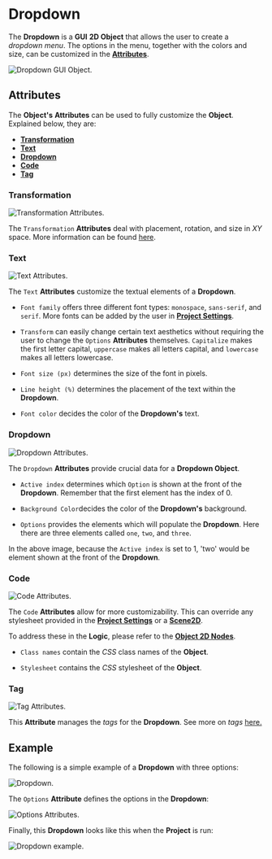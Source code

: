 # Dropdown

The **Dropdown** is a **GUI** **2D Object** that allows the user to create a *dropdown menu*. The options in the menu, together with the colors and size, can be customized in the [**Attributes**](dropdown.md#attributes).

![Dropdown GUI Object.](../../../.gitbook/assets/dropdownimage120232.png)


## Attributes

The **Object's** **Attributes** can be used to fully customize the **Object**. Explained below, they are:

* [**Transformation**](dropdown.md#transformation)
* [**Text**](dropdown.md#text)
* [**Dropdown**](dropdown.md#dropdown)
* [**Code**](dropdown.md#code)
* [**Tag**](dropdown.md#tag)

### Transformation

![Transformation Attributes.](../../../.gitbook/assets/dropdownattstransformation.png)

The `Transformation` **Attributes** deal with placement, rotation, and size in *XY* space. More information can be found [here](../../attributes/common-attributes/transformation/README.md).

### Text

![Text Attributes.](../../../.gitbook/assets/dropdownattstext.png)

The `Text` **Attributes** customize the textual elements of a **Dropdown**. 

* `Font family` offers three different font types: `monospace`, `sans-serif`, and `serif`. More fonts can be added by the user in [**Project Settings**](../../../modules/project-settings/fonts.md).

* `Transform` can easily change certain text aesthetics without requiring the user to change the `Options` **Attributes** themselves. `Capitalize` makes the first letter capital, `uppercase` makes all letters capital, and `lowercase` makes all letters lowercase.  

* `Font size (px)` determines the size of the font in pixels.

* `Line height (%)` determines the placement of the text within the **Dropdown**. 

* `Font color` decides the color of the **Dropdown's** text.

### Dropdown

![Dropdown Attributes.](../../../.gitbook/assets/dropdownattsdropdown.png)

The `Dropdown` **Attributes** provide crucial data for a **Dropdown Object**.

* `Active index` determines which `Option` is shown at the front of the **Dropdown**. Remember that the first element has the index of 0. 

* `Background Color`decides the color of the **Dropdown's** background.

* `Options` provides the elements which will populate the **Dropdown**. Here there are three elements called `one`, `two`, and `three`. 

In the above image, because the `Active index` is set to 1, 'two' would be element shown at the front of the **Dropdown**. 

### Code

![Code Attributes.](../../../.gitbook/assets/buttonattscode.png)

The `Code` **Attributes** allow for more customizability. This can override any stylesheet provided in the [**Project Settings**](../../../modules/project-settings/style.md) or a [**Scene2D**](../../project-objects/scene2d.md). 

To address these in the **Logic**, please refer to the [**Object 2D Nodes**](../../../toolbox/incari/object2d/README.md).

* `Class names` contain the *CSS* class names of the **Object**. 

* `Stylesheet` contains the *CSS* stylesheet of the **Object**.

### Tag

![Tag Attributes.](../../../.gitbook/assets/buttonattstag.png)

This **Attribute** manages the *tags* for the **Dropdown**. See more on *tags* [here.](../../attributes/common-attributes/tag.md)

## Example

The following is a simple example of a **Dropdown** with three options:

![Dropdown.](../../../.gitbook/assets/gui-dropdown1.png)

The `Options` **Attribute** defines the options in the **Dropdown**:

![Options Attributes.](../../../.gitbook/assets/gui-dropdown-options.png)

Finally, this **Dropdown** looks like this when the **Project** is run:

![Dropdown example.](../../../.gitbook/assets/dropdown-example.gif)